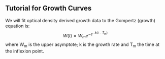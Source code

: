 ## Tutorial for Growth Curves

We will fit optical density derived growth data to the Gompertz (growth) equation is: $$W(t)=W_{m}e^{-e^{-k(t-T_{m})}}$$ where W<sub>m</sub> is the upper asymptote; k is the growth rate and T<sub>m</sub> the time at the inflexion point.
